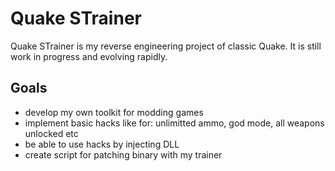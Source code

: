 # Quake STrainer
Quake STrainer is my reverse engineering project of classic Quake.
It is still work in progress and evolving rapidly. 

## Goals
- develop my own toolkit for modding games
- implement basic hacks like for: unlimitted ammo, god mode, all weapons unlocked etc
- be able to use hacks by injecting DLL
- create script for patching binary with my trainer
